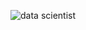 ![data scientist](https://user-images.githubusercontent.com/26584830/31837705-cfa26028-b5a7-11e7-8b0e-7c61379d5849.png)
